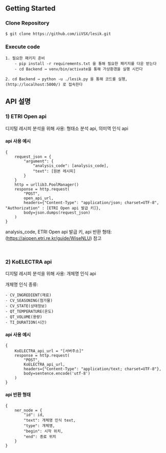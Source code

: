 ## Getting Started


### Clone Repository

    $ git clone https://github.com/iiVSX/lesik.git
    
### Execute code

    1. 필요한 패키지 준비
        - pip install -r requirements.txt 을 통해 필요한 패키지를 다운 받는다
        - cd Backend → venv/bin/activate을 통해 가상환경을 실행 시킨다

    2. cd Backend → python -u ./lesik.py 을 통해 코드를 실행, (http://localhost:5000/) 로 접속한다
    
## API 설명

### 1) ETRI Open api

디지털 레시피 분석을 위해 사용: 형태소 분석 api, 의미역 인식 api

#### api 사용 예시

    {
        request_json = {
            "argument": {
                "analysis_code": [analysis_code],
                "text": [원본 레시피]
            }
        }
        http = urllib3.PoolManager()
        response = http.request(
            "POST",
            open_api_url,
            headers={"Content-Type": "application/json; charset=UTF-8", "Authorization" : [ETRI Open api 발급 키]},
            body=json.dumps(request_json)
        )
    }

analysis_code, ETRI Open api 발급 키, api 반환 형태: (https://aiopen.etri.re.kr/guide/WiseNLU) 참고 

<br/>

### 2) KoELECTRA api

디지털 레시피 분석을 위해 사용: 개체명 인식 api

개체명 인식 종류: 

    - CV_INGREDIENT(재료)
    - CV_SEASONING(첨가물)
    - CV_STATE(상태정보)
    - QT_TEMPERATURE(온도)
    - QT_VOLUME(용량)
    - TI_DURATION(시간)

#### api 사용 예시

    {
        KoELECTRA_api_url = "[서버주소]"
        response = http.request(
            "POST",
            KoELECTRA_api_url,
            headers={"Content-Type": "application/text; charset=UTF-8"},
            body=sentence.encode('utf-8')
        )
    }

#### api 반환 형태

    {
        ner_node = {
            "id": id,
            "text": 개체명 인식 text,
            "type": 개체명,
            "begin": 시작 위치,
            "end": 종료 위치
        }
    }
